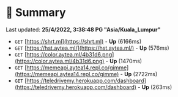 # 📖 Summary
Last updated: **25/4/2022, 3:38:48 PG "Asia/Kuala_Lumpur"**

- `GET` [https://shrt.ml](https://shrt.ml) - **Up** (6166ms)
- `GET` [https://hst.aytea.ml/](https://hst.aytea.ml/) - **Up** (576ms)
- `GET` [https://color.aytea.ml/4b31d6.png](https://color.aytea.ml/4b31d6.png) - **Up** (1470ms)
- `GET` [https://memeapi.aytea14.repl.co/gimme](https://memeapi.aytea14.repl.co/gimme) - **Up** (2722ms)
- `GET` [https://teledrivemy.herokuapp.com/dashboard](https://teledrivemy.herokuapp.com/dashboard) - **Up** (263ms)
